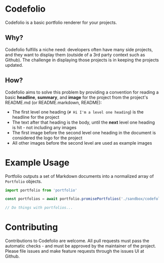 # Codefolio

Codefolio is a basic portfolio renderer for your projects.

## Why?

Codefolio fulfills a niche need: developers often have many side projects, and they want to display them (outside of a 3rd party context such as Github). The challenge in displaying those projects is in keeping the projects updated.

## How?

Codefolio aims to solve this problem by providing a convention for reading a basic **headline**, **summary**, and **image** for the project from the project's README.md (or README.markdown, README):

- The first level one heading (`# Hi I'm a level one heading`) is the headline for the project
- The text after that heading is the body, until the **next** level one heading is hit - not including any images
- The first image before the second level one heading in the document is considered the logo for the project
- All other images before the second level are used as example images

# Example Usage

Portfolio outputs a set of Markdown documents into a normalized array of `Portfolio` objects.

```javascript
import portfolio from 'portfolio'

const portfolios = await portfolio.promisePortfolios('./sandbox/codefolio');

// Do things with portfolios...
```

# Contributing

Contributions to Codefolio are welcome. All pull requests must pass the automatic checks - and must be approved by the maintainer of the project. Please file issues and make feature requests through the issues UI at Github.

